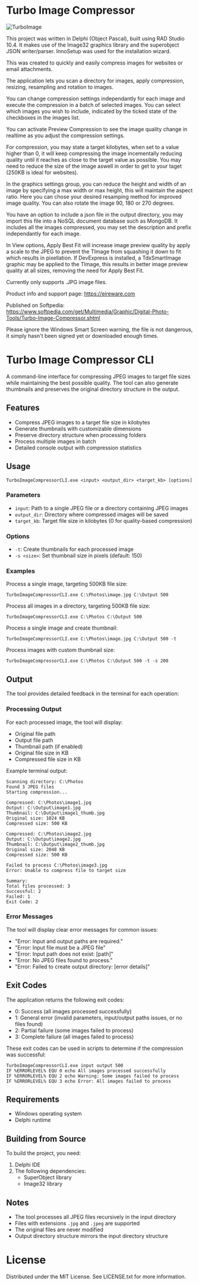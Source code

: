 # Turbo Image Compressor

![TurboImage](https://user-images.githubusercontent.com/49255786/177213327-0aac0054-cb46-40b1-969f-6ee56f266a44.JPG)

This project was written in Delphi (Object Pascal), built using RAD Studio 10.4. 
It makes use of the Image32 graphics library and the superobject JSON writer/parser.
InnoSetup was used for the installation wizard.

This was created to quickly and easily compress images for websites or email attachments.

The application lets you scan a directory for images, apply compression, resizing, resampling and rotation to images.

You can change compression settings independantly for each image and execute the compression in a batch of selected images.
You can select which images you wish to include, indicated by the ticked state of the checkboxes in the images list.

You can activate Preview Compression to see the image quality change in realtime as you adjust the compression settings.

For compression, you may state a target kilobytes, when set to a value higher than 0, it will keep compressing the image incementally reducing quality until it reaches as close to the target value as possible. You may need to reduce the size of the image aswell in order to get to your taget (250KB is ideal for websites).

In the graphics settings group, you can reduce the height and width of an image by specifying a max width or max height, this will maintain the aspect ratio.
Here you can chose your desired resamping method for improved image quality. 
You can also rotate the image 90, 180 or 270 degrees.

You have an option to include a json file in the output directory, you may import this file into a NoSQL document database such as MongoDB. It includes all the images compressed, you may set the description and prefix independantly for each image.

In View options, Apply Best Fit will increase image preview quality by apply a scale to the JPEG to prevent the TImage from squashing it down to fit which results in pixellation. If DevExpress is installed, a TdxSmartImage graphic may be applied to the TImage, this results in better image preview quality at all sizes, removing the need for Apply Best Fit.

Currently only supports .JPG image files.

Product info and support page: https://eireware.com

Published on Softpedia: https://www.softpedia.com/get/Multimedia/Graphic/Digital-Photo-Tools/Turbo-Image-Compressor.shtml

Please ignore the Windows Smart Screen warning, the file is not dangerous, it simply hasn't been signed yet or downloaded enough times.

# Turbo Image Compressor CLI

A command-line interface for compressing JPEG images to target file sizes while maintaining the best possible quality. The tool can also generate thumbnails and preserves the original directory structure in the output.

## Features

- Compress JPEG images to a target file size in kilobytes
- Generate thumbnails with customizable dimensions
- Preserve directory structure when processing folders
- Process multiple images in batch
- Detailed console output with compression statistics

## Usage

```
TurboImageCompressorCLI.exe <input> <output_dir> <target_kb> [options]
```

### Parameters

- `input`: Path to a single JPEG file or a directory containing JPEG images
- `output_dir`: Directory where compressed images will be saved
- `target_kb`: Target file size in kilobytes (0 for quality-based compression)

### Options

- `-t`: Create thumbnails for each processed image
- `-s <size>`: Set thumbnail size in pixels (default: 150)

### Examples

Process a single image, targeting 500KB file size:
```
TurboImageCompressorCLI.exe C:\Photos\image.jpg C:\Output 500
```

Process all images in a directory, targeting 500KB file size:
```
TurboImageCompressorCLI.exe C:\Photos C:\Output 500
```

Process a single image and create thumbnail:
```
TurboImageCompressorCLI.exe C:\Photos\image.jpg C:\Output 500 -t
```

Process images with custom thumbnail size:
```
TurboImageCompressorCLI.exe C:\Photos C:\Output 500 -t -s 200
```

## Output

The tool provides detailed feedback in the terminal for each operation:

### Processing Output
For each processed image, the tool will display:
- Original file path
- Output file path
- Thumbnail path (if enabled)
- Original file size in KB
- Compressed file size in KB

Example terminal output:
```
Scanning directory: C:\Photos
Found 3 JPEG files
Starting compression...

Compressed: C:\Photos\image1.jpg
Output: C:\Output\image1.jpg
Thumbnail: C:\Output\image1_thumb.jpg
Original size: 1024 KB
Compressed size: 500 KB

Compressed: C:\Photos\image2.jpg
Output: C:\Output\image2.jpg
Thumbnail: C:\Output\image2_thumb.jpg
Original size: 2048 KB
Compressed size: 500 KB

Failed to process C:\Photos\image3.jpg
Error: Unable to compress file to target size

Summary:
Total files processed: 3
Successful: 2
Failed: 1
Exit Code: 2
```

### Error Messages
The tool will display clear error messages for common issues:
- "Error: Input and output paths are required."
- "Error: Input file must be a JPEG file"
- "Error: Input path does not exist: [path]"
- "Error: No JPEG files found to process."
- "Error: Failed to create output directory: [error details]"

## Exit Codes

The application returns the following exit codes:
- 0: Success (all images processed successfully)
- 1: General error (invalid parameters, input/output paths issues, or no files found)
- 2: Partial failure (some images failed to process)
- 3: Complete failure (all images failed to process)

These exit codes can be used in scripts to determine if the compression was successful:
```batch
TurboImageCompressorCLI.exe input output 500
IF %ERRORLEVEL% EQU 0 echo All images processed successfully
IF %ERRORLEVEL% EQU 2 echo Warning: Some images failed to process
IF %ERRORLEVEL% EQU 3 echo Error: All images failed to process
```

## Requirements

- Windows operating system
- Delphi runtime

## Building from Source

To build the project, you need:
1. Delphi IDE
2. The following dependencies:
   - SuperObject library
   - Image32 library

## Notes

- The tool processes all JPEG files recursively in the input directory
- Files with extensions `.jpg` and `.jpeg` are supported
- The original files are never modified
- Output directory structure mirrors the input directory structure

# License

Distributed under the MIT License. See LICENSE.txt for more information.
